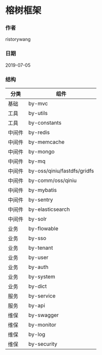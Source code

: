 # 榕树框架

### 作者

ristorywang

### 日期

2019-07-05

### 结构


| 分类 | 组件 |
| --- | --- |
|基础|by-mvc|
|工具|by-utils|
|工具|by-constants|
|中间件|by-redis|
|中间件|by-memcache|
|中间件|by-mongo|
|中间件|by-mq|
|中间件|by-oss/qiniu/fastdfs/gridfs|
|中间件|by-comm/oss/qiniu|
|中间件|by-mybatis|
|中间件|by-sentry|
|中间件|by-elasticsearch|
|中间件|by-solr|
|业务|by-flowable|
|业务|by-sso|
|业务|by-tenant|
|业务|by-user|
|业务|by-auth|
|业务|by-system|
|业务|by-dict|
|服务|by-service|
|服务|by-api|
|维保|by-swagger|
|维保|by-monitor|
|维保|by-log|
|维保|by-security|
